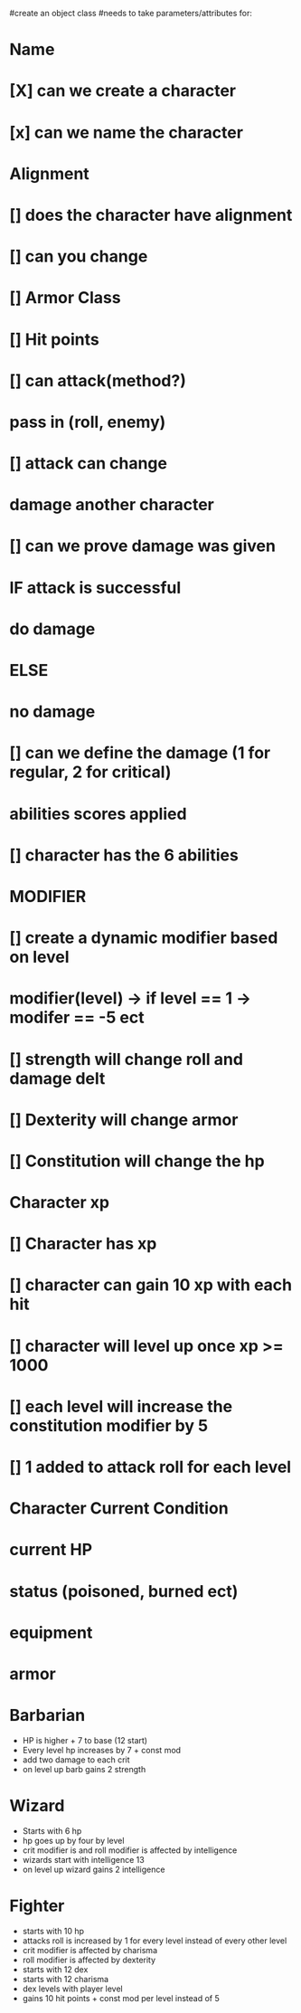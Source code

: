 #create an object class
#needs to take parameters/attributes for:
#   Name
#   [X] can we create a character
#   [x] can we name the character
#   Alignment
#   [] does the character have alignment
#   [] can you change
#   [] Armor Class
#   [] Hit points
#   [] can attack(method?)
#       pass in (roll, enemy)
#   [] attack can change
#   damage another character
#   [] can we prove damage was given
#       IF attack is successful
#           do damage
#       ELSE
#           no damage
#   [] can we define the damage (1 for regular, 2 for critical)
#   abilities scores applied
#   [] character has the 6 abilities
#   MODIFIER
#   [] create a dynamic modifier based on level
#   modifier(level) -> if level == 1 -> modifer == -5 ect
#   [] strength will change roll and damage delt
#   [] Dexterity will change armor
#   [] Constitution will change the hp
# Character xp
#   [] Character has xp
#   [] character can gain 10 xp with each hit
#   [] character will level up once xp >= 1000
#   [] each level will increase the constitution modifier by 5
#   [] 1 added to attack roll for each level

# Character Current Condition
#   current HP
#   status (poisoned, burned ect)
#   equipment
#   armor



# Barbarian
- HP is higher + 7 to base (12 start)
- Every level hp increases by 7 + const mod
- add two damage to each crit
- on level up barb gains 2 strength

# Wizard
- Starts with 6 hp
- hp goes up by four by level
- crit modifier is and roll modifier is affected by intelligence 
- wizards start with intelligence 13
- on level up wizard gains 2 intelligence 

# Fighter
- starts with 10 hp
- attacks roll is increased by 1 for every level instead of every other level
- crit modifier is affected by charisma
- roll modifier is affected by dexterity
- starts with 12 dex
- starts with 12 charisma
- dex levels with player level
- gains 10 hit points + const mod per level instead of 5